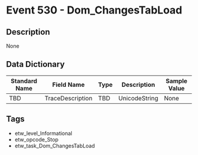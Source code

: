 # Event 530 - Dom_ChangesTabLoad

## Description
None

## Data Dictionary
|Standard Name|Field Name|Type|Description|Sample Value|
|---|---|---|---|---|
|TBD|TraceDescription|TBD|UnicodeString|None|None|

## Tags
* etw_level_Informational
* etw_opcode_Stop
* etw_task_Dom_ChangesTabLoad